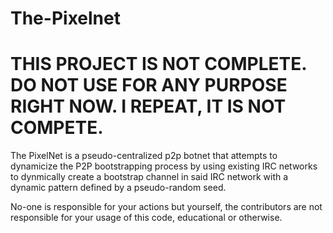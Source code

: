 # The-Pixelnet

# THIS PROJECT IS **NOT** COMPLETE. DO NOT USE FOR ANY PURPOSE RIGHT NOW. I REPEAT, IT IS **NOT** COMPETE.

The PixelNet is a pseudo-centralized p2p botnet that attempts to dynamicize the P2P bootstrapping process by using existing IRC networks to dynmically create a bootstrap channel in said IRC network with a dynamic pattern defined by a pseudo-random seed.

No-one is responsible for your actions but yourself, the contributors are not responsible for your usage of this code, educational or otherwise.
